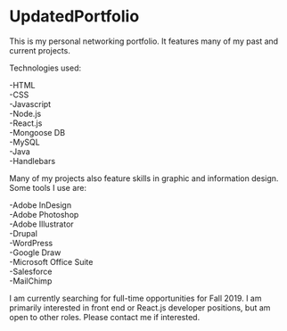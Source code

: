 # UpdatedPortfolio

This is my personal networking portfolio.  It features many of my past and current projects.

Technologies used: <br>

-HTML<br>
-CSS <br>
-Javascript <br>
-Node.js <br>
-React.js <br>
-Mongoose DB <br>
-MySQL <br>
-Java <br>
-Handlebars <br>

Many of my projects also feature skills in graphic and information design.  Some tools I use are: <br>

-Adobe InDesign<br>
-Adobe Photoshop<br>
-Adobe Illustrator<br>
-Drupal<br>
-WordPress<br>
-Google Draw<br>
-Microsoft Office Suite<br>
-Salesforce<br>
-MailChimp<br>

I am currently searching for full-time opportunities for Fall 2019.  I am primarily interested in front end or React.js developer positions, but am open to other roles.  Please contact me if interested.
